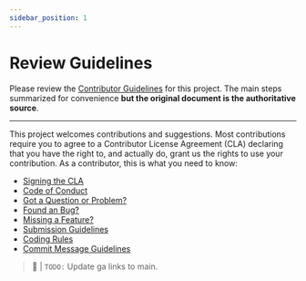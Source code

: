```yaml
---
sidebar_position: 1
---
```


# Review Guidelines

Please review the [Contributor Guidelines](https://github.com/Azure/static-web-apps-cli/blob/main/CONTRIBUTING.md) for this project. The main steps summarized for convenience **but the original document is the authoritative source**.

---

This project welcomes contributions and suggestions. Most contributions require you to agree to a Contributor License Agreement (CLA) declaring that you have the right to, and actually do, grant us the rights to use your contribution. As a contributor, this is what you need to know:

- [Signing the CLA](https://github.com/Azure/static-web-apps-cli/blob/ga/CONTRIBUTING.md#signing-the-cla)
- [Code of Conduct](https://github.com/Azure/static-web-apps-cli/blob/ga/CONTRIBUTING.md#code-of-conduct)
- [Got a Question or Problem?](https://github.com/Azure/static-web-apps-cli/blob/ga/CONTRIBUTING.md#got-a-question-or-problem)
- [Found an Bug?](https://github.com/Azure/static-web-apps-cli/blob/ga/CONTRIBUTING.md#found-an-bug)
- [Missing a Feature?](https://github.com/Azure/static-web-apps-cli/blob/ga/CONTRIBUTING.md#missing-a-feature)
- [Submission Guidelines](https://github.com/Azure/static-web-apps-cli/blob/ga/CONTRIBUTING.md#submission-guidelines)
- [Coding Rules](https://github.com/Azure/static-web-apps-cli/blob/ga/CONTRIBUTING.md#coding-rules)
- [Commit Message Guidelines](https://github.com/Azure/static-web-apps-cli/blob/ga/CONTRIBUTING.md#commit-message-guidelines)

> 🚧 | `TODO:` Update ga links to main.

[cla]: https://cla.opensource.microsoft.com
[coc]: https://opensource.microsoft.com/codeofconduct/
[coc-faq]: https://opensource.microsoft.com/codeofconduct/faq/
[coc-email]: mailto:opencode@microsoft.com
[coc-swa-cli]: https://github.com/azure/static-web-apps-cli/blob/main/CODE_OF_CONDUCT.md
[github]: https://github.com/azure/static-web-apps-cli
[github-issues]: https://github.com/azure/static-web-apps-cli/issues/new/choose
[github-pull-request]: https://github.com/azure/static-web-apps-cli/pulls
[twitter]: https://twitter.com/AzureStaticApps
[stackoverflow]: https://stackoverflow.com/questions/tagged/swa-cli
[dev-doc]: https://github.com/azure/static-web-apps-cli/blob/main/docs/DEVELOPER.md
